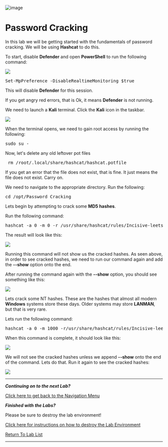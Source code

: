 ![image](https://github.com/user-attachments/assets/068fae26-6e8f-402f-ad69-63a4e6a1f59e)


# Password Cracking

In this lab we will be getting started with the fundamentals of password cracking.  We will be using **Hashcat** to do this.

To start, disable **Defender** and open **PowerShell** to run the following command:

![](attachments/OpeningPowershell.png)

<pre>Set-MpPreference -DisableRealtimeMonitoring $true</pre>

This will disable **Defender** for this session.

If you get angry red errors, that is Ok, it means **Defender** is not running.

We need to launch a **Kali** terminal. Click the **Kali** icon in the taskbar.

![](attachments/TaskbarKaliIcon.png)

When the terminal opens, we need to gain root access by running the following:

<pre>sudo su -</pre>

Now, let's delete any old leftover pot files

<pre> rm /root/.local/share/hashcat/hashcat.potfile</pre>

If you get an error that the file does not exist, that is fine.  It just means the file does not exist.  Carry on.

We need to navigate to the appropriate directory. Run the following:

<pre>cd /opt/Password_Cracking</pre>

Lets begin by attempting to crack some **MD5 hashes**. 

Run the following command:

<pre>hashcat -a 0 -m 0 -r /usr/share/hashcat/rules/Incisive-leetspeak.rule MD5.txt password.lst</pre>

The result will look like this:

![](attachments/md5run.png)

Running this command will not show us the cracked hashes. As seen above, in order to see cracked hashes, we need to run our command again and add the **--show** option onto the end.

After running the command again with the **--show** option, you should see something like this:

![](attachments/md5hashes.png)

Lets crack some NT hashes.  These are the hashes that almost all modern **Windows** systems store these days.  Older systems may store **LANMAN**, but that is very rare.

Lets run the following command:

<pre>hashcat -a 0 -m 1000 -r/usr/share/hashcat/rules/Incisive-leetspeak.rule sam.txt password.lst</pre>

When this command is complete, it should look like this:

![](attachments/nthashrun.png)

We will not see the cracked hashes unless we append **--show** onto the end of the command. Lets do that.  Run it again to see the cracked hashes:

![](attachments/ntcracked.png)

***
***Continuing on to the next Lab?***

[Click here to get back to the Navigation Menu](/IntroClassFiles/navigation.md)

***Finished with the Labs?***


Please be sure to destroy the lab environment!

[Click here for instructions on how to destroy the Lab Environment](/IntroClassFiles/Tools/IntroClass/LabDestruction/labdestruction.md)

[Return To Lab List](https://github.com/strandjs/IntroLabs/blob/master/IntroClassFiles/navigation.md)

---

